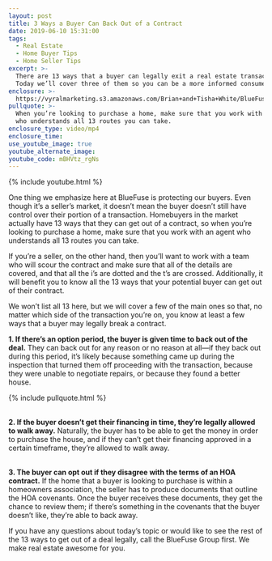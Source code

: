 ```yaml
---
layout: post
title: 3 Ways a Buyer Can Back Out of a Contract
date: 2019-06-10 15:31:00
tags:
  - Real Estate
  - Home Buyer Tips
  - Home Seller Tips
excerpt: >-
  There are 13 ways that a buyer can legally exit a real estate transaction.
  Today we’ll cover three of them so you can be a more informed consumer.
enclosure: >-
  https://vyralmarketing.s3.amazonaws.com/Brian+and+Tisha+White/BlueFuse+Realty-+3+Ways+a+Buyer+Can+Back+Out+of+a+Contract.mp4
pullquote: >-
  When you’re looking to purchase a home, make sure that you work with an agent
  who understands all 13 routes you can take.
enclosure_type: video/mp4
enclosure_time:
use_youtube_image: true
youtube_alternate_image:
youtube_code: mBHVtz_rgNs
---
```


{% include youtube.html %}

One thing we emphasize here at BlueFuse is protecting our buyers. Even though it’s a seller’s market, it doesn’t mean the buyer doesn’t still have control over their portion of a transaction. Homebuyers in the market actually have 13 ways that they can get out of a contract, so when you’re looking to purchase a home, make sure that you work with an agent who understands all 13 routes you can take.

If you’re a seller, on the other hand, then you’ll want to work with a team who will scour the contract and make sure that all of the details are covered, and that all the i’s are dotted and the t’s are crossed. Additionally, it will benefit you to know all the 13 ways that your potential buyer can get out of their contract.

We won’t list all 13 here, but we will cover a few of the main ones so that, no matter which side of the transaction you’re on, you know at least a few ways that a buyer may legally break a contract.

**1\. If there’s an option period, the buyer is given time to back out of the deal.** They can back out for any reason or no reason at all—if they back out during this period, it’s likely because something came up during the inspection that turned them off proceeding with the transaction, because they were unable to negotiate repairs, or because they found a better house.

{% include pullquote.html %}

<br>**2\. If the buyer doesn’t get their financing in time, they’re legally allowed to walk away.** Naturally, the buyer has to be able to get the money in order to purchase the house, and if they can’t get their financing approved in a certain timeframe, they’re allowed to walk away.

<br>**3\. The buyer can opt out if they disagree with the terms of an HOA contract.** If the home that a buyer is looking to purchase is within a homeowners association, the seller has to produce documents that outline the HOA covenants. Once the buyer receives these documents, they get the chance to review them; if there’s something in the covenants that the buyer doesn’t like, they’re able to back away.

If you have any questions about today’s topic or would like to see the rest of the 13 ways to get out of a deal legally, call the BlueFuse Group first. We make real estate awesome for you.